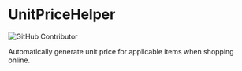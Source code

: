 # UnitPriceHelper

![GitHub Contributor](https://img.shields.io/github/contributors/yzhu27/UnitPriceHelper)

Automatically generate unit price for applicable items when shopping online.
